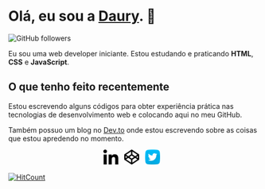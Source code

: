 # Olá, eu sou a [Daury](https://dauryellen.github.io/). 👋
![GitHub followers](https://img.shields.io/github/followers/dauryellen?style=social)


Eu sou uma web developer iniciante. Estou estudando e praticando **HTML**, **CSS** e **JavaScript**. 

## O que tenho feito recentemente

Estou escrevendo alguns códigos para obter experiência prática nas tecnologias de desenvolvimento web e colocando aqui no meu GitHub.

Também possuo um blog no [Dev.to](https://dev.to/dauryellen) onde estou escrevendo sobre as coisas que estou apredendo no momento.

<p align='center'>
  <a href="https://www.linkedin.com/in/dauryellen/" target="_blank"><img height="30" src="linkedin.png"></a>&nbsp;&nbsp;
  <a href="https://codepen.io/dauryellen" target="_blank"><img height="30" src="codepen.png"></a>&nbsp;&nbsp;
  <a href="https://twitter.com/dauryoque" target="_blank"><img height="30" src="twitter.png"></a>&nbsp;&nbsp;
</p>

[![HitCount](http://hits.dwyl.com/dauryellen/dauryellen/dauryellen.svg)](http://hits.dwyl.com/dauryellen/dauryellen/dauryellen)

